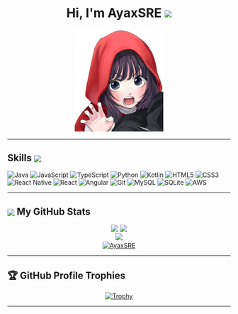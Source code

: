 <h1 align="center"><b>Hi, I'm AyaxSRE</b> <img src="https://media.giphy.com/media/hvRJCLFzcasrR4ia7z/giphy.gif" width="35"></h1>
<p align="center">
  <img src="https://raw.githubusercontent.com/ayaxSRE/ayaxSRE/refs/heads/main/assets/kaoruko.png" width="200"/>
</p>

---
<!--
## 🧑‍💻 About Me

<img align="right" src="https://drive.google.com/uc?export=view&id=1ubZByzrwuQSID-z8rmuh9bZZUKhep5h4" width="200"/>

I'm AyaxSRE, a developer learning a bit of everything, hoping to master something someday.

- 🔒 I have developed some projects with the intention of giving my best and improving with each one. 😊
- 📱 My latest project is a mobile book reader built in React Native, using SQLite and Kotlin.
- 📚 I like reading light novels in my free time.
- 🎵 When I'm not fighting with dependencies, I try to play the piano.
- 🚀 Always eager to explore new technologies and bring ideas to life.

--- -->
## Skills <img src="https://media.giphy.com/media/iY8CRBdQXODJSCERIr/giphy.gif" width="26px" valign="middle">&nbsp;

<span>
  <img src="https://img.shields.io/badge/Java-ED8B00?style=for-the-badge&logo=java&logoColor=white" alt="Java">
  <img src="https://img.shields.io/badge/JavaScript-F7DF1E?style=for-the-badge&logo=javascript&logoColor=black" alt="JavaScript">
  <img src="https://img.shields.io/badge/TypeScript-3178C6?style=for-the-badge&logo=typescript&logoColor=white" alt="TypeScript">
  <img src="https://img.shields.io/badge/Python-3776AB?style=for-the-badge&logo=python&logoColor=white" alt="Python">
  <img src="https://img.shields.io/badge/Kotlin-7F52FF?style=for-the-badge&logo=kotlin&logoColor=white" alt="Kotlin">
  <img src="https://img.shields.io/badge/HTML5-E34F26?style=for-the-badge&logo=html5&logoColor=white" alt="HTML5">
  <img src="https://img.shields.io/badge/CSS3-1572B6?style=for-the-badge&logo=css3&logoColor=white" alt="CSS3">
  <img src="https://img.shields.io/badge/React_Native-61DAFB?style=for-the-badge&logo=react&logoColor=black" alt="React Native">
  <img src="https://img.shields.io/badge/React-61DAFB?style=for-the-badge&logo=react&logoColor=black" alt="React">
  <img src="https://img.shields.io/badge/Angular-DD0031?style=for-the-badge&logo=angular&logoColor=white" alt="Angular">
  <img src="https://img.shields.io/badge/Git-F05032?style=for-the-badge&logo=git&logoColor=white" alt="Git">
  <img src="https://img.shields.io/badge/MySQL-4479A1?style=for-the-badge&logo=mysql&logoColor=white" alt="MySQL">
  <img src="https://img.shields.io/badge/SQLite-003B57?style=for-the-badge&logo=sqlite&logoColor=white" alt="SQLite">
  <img src="https://img.shields.io/badge/AWS-232F3E?style=for-the-badge&logo=amazonaws&logoColor=white" alt="AWS">
</span>

---

## <img src="https://img.icons8.com/ios-filled/30/ffffff/github.png" width="26px" valign="middle">&nbsp;My GitHub Stats

<div align="center">

<img src="https://github-readme-stats.vercel.app/api?username=ayaxSRE&show_icons=true&theme=tokyonight&hide=contribs&hide_border=true" width="450"/>
<img src="https://github-readme-stats.vercel.app/api/top-langs/?username=ayaxSRE&layout=compact&theme=tokyonight&hide_border=true" width="350"/>

<br>

<img src="https://streak-stats.demolab.com?user=ayaxSRE&theme=tokyonight&hide_border=true" width="600"/>

<br>

<a href="https://wakatime.com/@AyaxSRE">
  <img src="https://github-readme-stats.vercel.app/api/wakatime?username=@AyaxSRE&layout=compact&theme=tokyonight&hide_border=true&range=all_time&langs_count=30" alt="AyaxSRE" />
</a>

</div>

---

## 🏆 GitHub Profile Trophies

<div align="center">

[![Trophy](https://github-profile-trophy.vercel.app/?username=ayaxSRE&theme=tokyonight&no-frame=true&margin-w=10&margin-h=10)](https://github.com/ryo-ma/github-profile-trophy)

</div>

---
